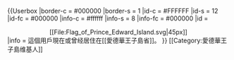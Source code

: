 {{Userbox
  |border-c = #000000
  |border-s = 1
  |id-c     = #FFFFFF
  |id-s     = 12
  |id-fc    = #000000
  |info-c   = #ffffff
  |info-s   = 8
  |info-fc  = #000000
  |id       = <center>[[File:Flag_of_Prince_Edward_Island.svg‎|45px]]</center>
  |info     = 這個用戶現在或曾经居住在[[愛德華王子島省]]。
}}
<includeonly>[[Category:愛德華王子島维基人]]</includeonly>